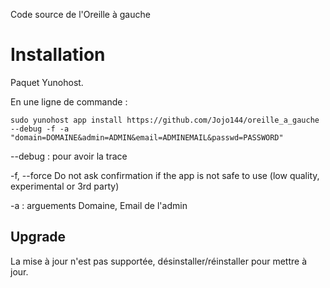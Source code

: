 Code source de l'Oreille à gauche

Installation
============

Paquet Yunohost.

En une ligne de commande :

```
sudo yunohost app install https://github.com/Jojo144/oreille_a_gauche --debug -f -a "domain=DOMAINE&admin=ADMIN&email=ADMINEMAIL&passwd=PASSWORD"
```

--debug : pour avoir la trace

-f, --force           Do not ask confirmation if the app is not safe to use
                        (low quality, experimental or 3rd party)

-a : arguements Domaine, Email de l'admin

Upgrade
---------

La mise à jour n'est pas supportée, désinstaller/réinstaller pour mettre à jour.

